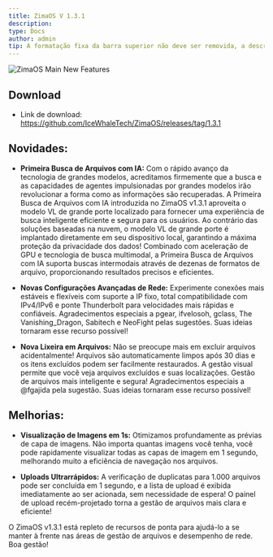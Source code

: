```yaml
---
title: ZimaOS V 1.3.1
description: 
type: Docs
author: admin
tip: A formatação fixa da barra superior não deve ser removida, a descrição deve ser a descrição do artigo e, se não preenchida, será capturada a primeira parte do texto
---
```

![ZimaOS Main New Features](https://manage.icewhale.io/api/static/docs/1736749310945_image.png)

## Download
* Link de download: https://github.com/IceWhaleTech/ZimaOS/releases/tag/1.3.1

## Novidades:
* **Primeira Busca de Arquivos com IA:** Com o rápido avanço da tecnologia de grandes modelos, acreditamos firmemente que a busca e as capacidades de agentes impulsionadas por grandes modelos irão revolucionar a forma como as informações são recuperadas. A Primeira Busca de Arquivos com IA introduzida no ZimaOS v1.3.1 aproveita o modelo VL de grande porte localizado para fornecer uma experiência de busca inteligente eficiente e segura para os usuários. Ao contrário das soluções baseadas na nuvem, o modelo VL de grande porte é implantado diretamente em seu dispositivo local, garantindo a máxima proteção da privacidade dos dados! Combinado com aceleração de GPU e tecnologia de busca multimodal, a Primeira Busca de Arquivos com IA suporta buscas intermodais através de dezenas de formatos de arquivo, proporcionando resultados precisos e eficientes.

* **Novas Configurações Avançadas de Rede:** Experimente conexões mais estáveis e flexíveis com suporte a IP fixo, total compatibilidade com IPv4/IPv6 e ponte Thunderbolt para velocidades mais rápidas e confiáveis. Agradecimentos especiais a pgear, ifvelosoh, gclass, The Vanishing_Dragon, Sabitech e NeoFight pelas sugestões. Suas ideias tornaram esse recurso possível!

* **Nova Lixeira em Arquivos:** Não se preocupe mais em excluir arquivos acidentalmente! Arquivos são automaticamente limpos após 30 dias e os itens excluídos podem ser facilmente restaurados. A gestão visual permite que você veja arquivos excluídos e suas localizações. Gestão de arquivos mais inteligente e segura! Agradecimentos especiais a @fgajida pela sugestão. Suas ideias tornaram esse recurso possível!

## Melhorias:
* **Visualização de Imagens em 1s:** Otimizamos profundamente as prévias de capa de imagens. Não importa quantas imagens você tenha, você pode rapidamente visualizar todas as capas de imagem em 1 segundo, melhorando muito a eficiência de navegação nos arquivos.

* **Uploads Ultrarrápidos:** A verificação de duplicatas para 1.000 arquivos pode ser concluída em 1 segundo, e a lista de upload é exibida imediatamente ao ser acionada, sem necessidade de espera! O painel de upload recém-projetado torna a gestão de arquivos mais clara e eficiente!

O ZimaOS v1.3.1 está repleto de recursos de ponta para ajudá-lo a se manter à frente nas áreas de gestão de arquivos e desempenho de rede. Boa gestão!